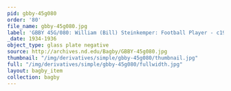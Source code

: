 ```yaml
---
pid: gbby-45g080
order: '80'
file_name: gbby-45g080.jpg
label: 'GBBY 45G/080: William (Bill) Steinkemper: Football Player - c1934-1936'
_date: 1934-1936
object_type: glass plate negative
source: http://archives.nd.edu/Bagby/GBBY-45g080.jpg
thumbnail: "/img/derivatives/simple/gbby-45g080/thumbnail.jpg"
full: "/img/derivatives/simple/gbby-45g080/fullwidth.jpg"
layout: bagby_item
collection: bagby
---
```

